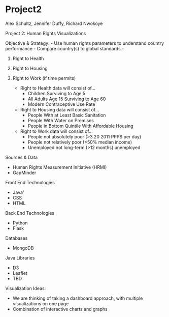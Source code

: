 # Project2

Alex Schultz, Jennifer Duffy, Richard Nwokoye

Project 2: Human Rights Visualizations

  Objective & Strategy:
     - Use human rights parameters to understand country performance
     - Compare country(s) to global standards
     - 
  1) Right to Health
  2) Right to Housing
  3) Right to Work (if time permits)
          
     - Right to Health data will consist of...  
          - Children Surviving to Age 5
          - All Adults Age 15 Surviving to Age 60
          - Modern Contraceptive Use Rate
     - Right to Housing data will consist of...
          - People With at Least Basic Sanitation
          - People With Water on Premises
          - People in Bottom Quintile With Affordable Housing
     - Right to Work data will consist of...
          - People not absolutely poor (>3.20 2011 PPP$ per day)
          - People not relatively poor (>50% median income)
          - Unemployed not long-term (>12 months) unemployed

Sources & Data
- Human Rights Measurement Initiative (HRMI)
- GapMinder

Front End Technologies
- Java'
- CSS
- HTML
    
Back End Technologies
- Python
- Flask
  
Databases
- MongoDB
 
Java Libraries
- D3
- Leaflet
- TBD

Visualization Ideas:
- We are thinking of taking a dashboard approach, with multiple visualizations on one page
- Combination of interactive charts and graphs
